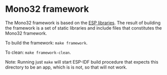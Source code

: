 # Mono32 framework

The Mono32 framework is based on the [ESP libraries](https://github.com/espressif/esp-idf).  The result of building the framework is a set of static libraries and include files that constitutes the Mono32 framework.

To build the framework: `make framework`.

To clean: `make framework-clean`.

Note: Running just `make` will start ESP-IDF build procedure that expects this directory to be an app, which is is not, so that will not work.
